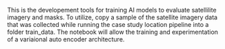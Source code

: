 This is the developement tools for training AI models to evaluate satellilite imagery and masks. To utilize, copy a sample of the satellite imagery data that was collected while running the case study location pipeline into a folder train_data. The notebook will allow the training and experimentation of a variaional auto encoder architecture. 
